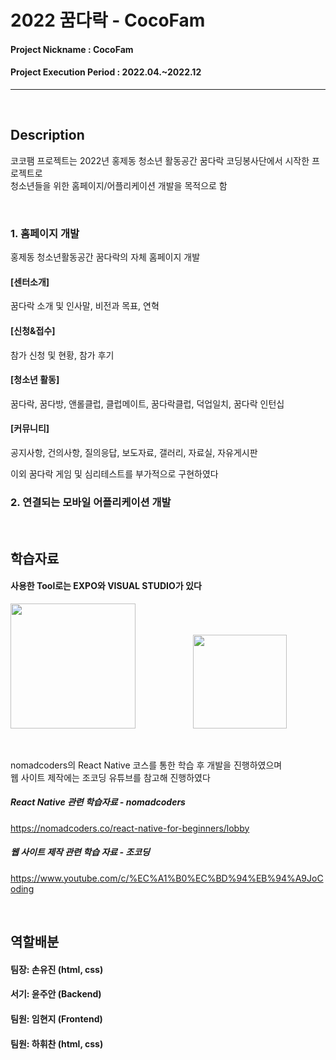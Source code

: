 # 2022 꿈다락 - CocoFam 

#### Project Nickname : CocoFam
#### Project Execution Period : 2022.04.~2022.12
-----------------------

&nbsp;

## Description

코코팸 프로젝트는 2022년 홍제동 청소년 활동공간 꿈다락 코딩봉사단에서 시작한 프로젝트로<br/>
청소년들을 위한 홈페이지/어플리케이션 개발을 목적으로 함

&nbsp;
### 1. 홈페이지 개발
홍제동 청소년활동공간 꿈다락의 자체 홈페이지 개발


#### [센터소개]<br/>
꿈다락 소개 및 인사말, 비전과 목표, 연혁<br/>
#### [신청&접수]<br/>
참가 신청 및 현황, 참가 후기<br/>
#### [청소년 활동]<br/>
꿈다락, 꿈다방, 앤롤클럽, 클럽메이트, 꿈다락클럽, 덕업일치, 꿈다락 인턴십<br/>
#### [커뮤니티]<br/>
공지사항, 건의사항, 질의응답, 보도자료, 갤러리, 자료실, 자유게시판<br/>

이외 꿈다락 게임 및 심리테스트를 부가적으로 구현하였다

### 2. 연결되는 모바일 어플리케이션 개발

&nbsp;

## 학습자료

#### 사용한 Tool로는 EXPO와 VISUAL STUDIO가 있다

<img src="https://user-images.githubusercontent.com/67059713/174425770-4b9fbaab-1ffe-47e7-b8ef-fadb9f36fcf9.png" width="200" height="200"/>        <img src="https://user-images.githubusercontent.com/67059713/174425970-b8171f9a-630b-4914-b69a-ac936a1caf52.png" width="150" height="150"/>
 



&nbsp;
&nbsp;

nomadcoders의 React Native 코스를 통한 학습 후 개발을 진행하였으며<br/>
웹 사이트 제작에는 조코딩 유튜브를 참고해 진행하였다

##### React Native 관련 학습자료 - nomadcoders
https://nomadcoders.co/react-native-for-beginners/lobby

##### 웹 사이트 제작 관련 학습 자료 - 조코딩
https://www.youtube.com/c/%EC%A1%B0%EC%BD%94%EB%94%A9JoCoding

&nbsp;

## 역할배분

#### 팀장: 손유진 (html, css)
#### 서기: 윤주안 (Backend)
#### 팀원: 임현지 (Frontend)
#### 팀원: 하휘찬 (html, css)







